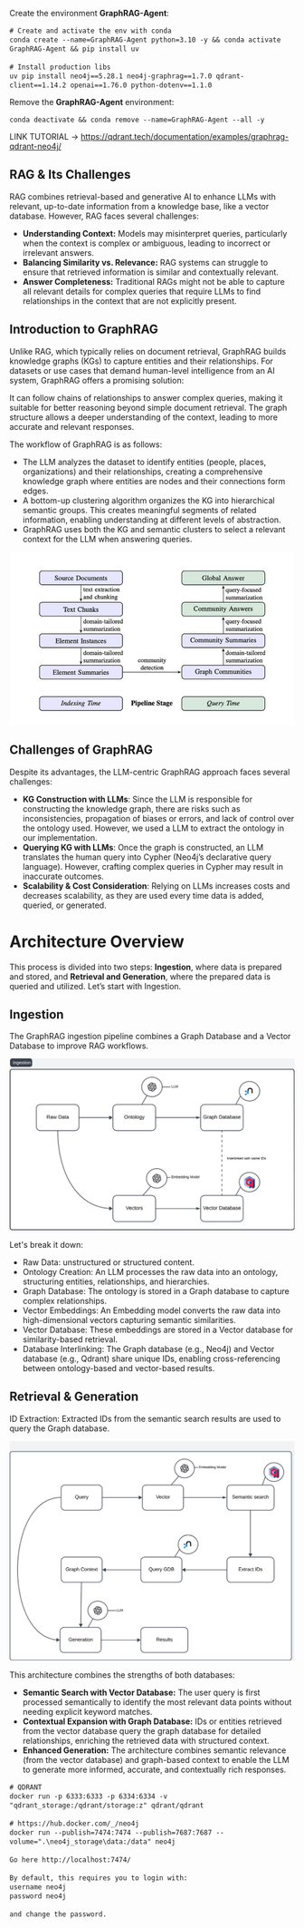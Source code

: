 Create the environment **GraphRAG-Agent**:

```shell
# Create and activate the env with conda
conda create --name=GraphRAG-Agent python=3.10 -y && conda activate GraphRAG-Agent && pip install uv

# Install production libs
uv pip install neo4j==5.28.1 neo4j-graphrag==1.7.0 qdrant-client==1.14.2 openai==1.76.0 python-dotenv==1.1.0
```

Remove the **GraphRAG-Agent** environment:
```shell
conda deactivate && conda remove --name=GraphRAG-Agent --all -y
```

LINK TUTORIAL -> https://qdrant.tech/documentation/examples/graphrag-qdrant-neo4j/

## RAG & Its Challenges
RAG combines retrieval-based and generative AI to enhance LLMs with relevant, up-to-date information from a knowledge base, like a vector database. However, RAG faces several challenges:

- **Understanding Context:** Models may misinterpret queries, particularly when the context is complex or ambiguous, leading to incorrect or irrelevant answers.
- **Balancing Similarity vs. Relevance:** RAG systems can struggle to ensure that retrieved information is similar and contextually relevant.
- **Answer Completeness:** Traditional RAGs might not be able to capture all relevant details for complex queries that require LLMs to find relationships in the context that are not explicitly present.

## Introduction to GraphRAG
Unlike RAG, which typically relies on document retrieval, GraphRAG builds knowledge graphs (KGs) to capture entities and their relationships. For datasets or use cases that demand human-level intelligence from an AI system, GraphRAG offers a promising solution:

It can follow chains of relationships to answer complex queries, making it suitable for better reasoning beyond simple document retrieval.
The graph structure allows a deeper understanding of the context, leading to more accurate and relevant responses.  


The workflow of GraphRAG is as follows:

- The LLM analyzes the dataset to identify entities (people, places, organizations) and their relationships, creating a comprehensive knowledge graph where entities are nodes and their connections form edges.
- A bottom-up clustering algorithm organizes the KG into hierarchical semantic groups. This creates meaningful segments of related information, enabling understanding at different levels of abstraction.
- GraphRAG uses both the KG and semantic clusters to select a relevant context for the LLM when answering queries.

![](images/2025-04-29-09-48-38.png)


## Challenges of GraphRAG

Despite its advantages, the LLM-centric GraphRAG approach faces several challenges:

- **KG Construction with LLMs**: Since the LLM is responsible for constructing the knowledge graph, there are risks such as inconsistencies, propagation of biases or errors, and lack of control over the ontology used. However, we used a LLM to extract the ontology in our implementation.
- **Querying KG with LLMs**: Once the graph is constructed, an LLM translates the human query into Cypher (Neo4j’s declarative query language). However, crafting complex queries in Cypher may result in inaccurate outcomes.
- **Scalability & Cost Consideration**: Relying on LLMs increases costs and decreases scalability, as they are used every time data is added, queried, or generated.

# Architecture Overview

This process is divided into two steps: **Ingestion**, where data is prepared and stored, and **Retrieval and Generation**, where the prepared data is queried and utilized. Let’s start with Ingestion.


## Ingestion

The GraphRAG ingestion pipeline combines a Graph Database and a Vector Database to improve RAG workflows.

![](images/2025-04-29-09-56-31.png)

Let's break it down:

- Raw Data: unstructured or structured content.
- Ontology Creation: An LLM processes the raw data into an ontology, structuring entities, relationships, and hierarchies. 
- Graph Database: The ontology is stored in a Graph database to capture complex relationships.
- Vector Embeddings: An Embedding model converts the raw data into high-dimensional vectors capturing semantic similarities.
- Vector Database: These embeddings are stored in a Vector database for similarity-based retrieval.
- Database Interlinking: The Graph database (e.g., Neo4j) and Vector database (e.g., Qdrant) share unique IDs, enabling cross-referencing between ontology-based and vector-based results.

## Retrieval & Generation

ID Extraction: Extracted IDs from the semantic search results are used to query the Graph database.

![](images/2025-04-29-10-01-29.png)

This architecture combines the strengths of both databases:

- **Semantic Search with Vector Database:** The user query is first processed semantically to identify the most relevant data points without needing explicit keyword matches.
- **Contextual Expansion with Graph Database:** IDs or entities retrieved from the vector database query the graph database for detailed relationships, enriching the retrieved data with structured context.
- **Enhanced Generation:** The architecture combines semantic relevance (from the vector database) and graph-based context to enable the LLM to generate more informed, accurate, and contextually rich responses.


```shell
# QDRANT
docker run -p 6333:6333 -p 6334:6334 -v "qdrant_storage:/qdrant/storage:z" qdrant/qdrant

# https://hub.docker.com/_/neo4j
docker run --publish=7474:7474 --publish=7687:7687 --volume=".\neo4j_storage\data:/data" neo4j

Go here http://localhost:7474/

By default, this requires you to login with:
username neo4j
password neo4j

and change the password.
```

